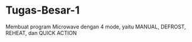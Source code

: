 # Tugas-Besar-1
Membuat program Microwave dengan 4 mode, yaitu MANUAL, DEFROST, REHEAT, dan QUICK ACTION